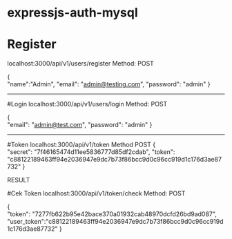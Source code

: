 # expressjs-auth-mysql
# Register 
localhost:3000/api/v1/users/register      Method: POST

{   
    "name":"Admin",
    "email": "admin@testing.com", 
    "password": "admin"
}

---------------------------------------------------------------------------------
#Login 
localhost:3000/api/v1/users/login      Method: POST

{   
    "email": "admin@test.com", 
    "password": "admin"
}

------------------------------------------------------------------------------------
#Token
localhost:3000/api/v1/token         Method POST
{   
    "secret": "7f46165474d11ee5836777d85df2cdab", 
    "token": "c88122189463ff94e2036947e9dc7b73f86bcc9d0c96cc919d1c176d3ae87732"
}

RESULT

#Cek Token
localhost:3000/api/v1/token/check     Method: POST

{   
     "token": "7277fb622b95e42bace370a01932cab48970dcfd26bd9ad087",
    "user_token":"c88122189463ff94e2036947e9dc7b73f86bcc9d0c96cc919d1c176d3ae87732"
}

